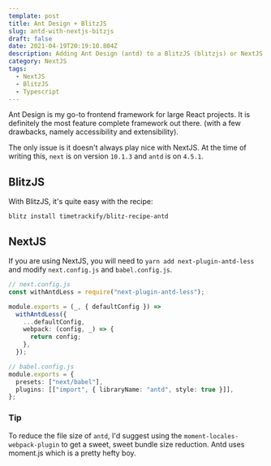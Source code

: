 ```yaml
---
template: post
title: Ant Design + BlitzJS
slug: antd-with-nextjs-bitzjs
draft: false
date: 2021-04-19T20:19:10.804Z
description: Adding Ant Design (antd) to a BlitzJS (blitzjs) or NextJS (next) project.
category: NextJS
tags:
  - NextJS
  - BlitzJS
  - Typescript
---
```


Ant Design is my go-to frontend framework for large React projects. It is definitely the most feature complete framework out there. (with a few drawbacks, namely accessibility and extensibility).

The only issue is it doesn't always play nice with NextJS. At the time of writing this, `next` is on version `10.1.3` and `antd` is on `4.5.1`.

## BlitzJS

With BlitzJS, it's quite easy with the recipe:

`blitz install timetrackify/blitz-recipe-antd`

## NextJS

If you are using NextJS, you will need to `yarn add next-plugin-antd-less` and modify `next.config.js` and `babel.config.js`.

```typescript
// next.config.js
const withAntdLess = require("next-plugin-antd-less");

module.exports = (_, { defaultConfig }) =>
  withAntdLess({
    ...defaultConfig,
    webpack: (config, _) => {
      return config;
    },
  });
```

```typescript
// babel.config.js
module.exports = {
  presets: ["next/babel"],
  plugins: [["import", { libraryName: "antd", style: true }]],
};
```

### Tip

To reduce the file size of `antd`, I'd suggest using the `moment-locales-webpack-plugin` to get a sweet, sweet bundle size reduction. Antd uses moment.js which is a pretty hefty boy.